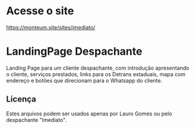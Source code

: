 # Acesse o site

https://monteum.site/sites/imediato/

# LandingPage Despachante

Landing Page para um cliente despachante, com introdução apresentando o cliente, serviços prestados, links para os Detrans estaduais, mapa com endereço e botões que direcionam para o Whatsapp do cliente.

## Licença

Estes arquivos podem ser usados apenas por Lauro Gomes ou pelo despachante "Imediato".
